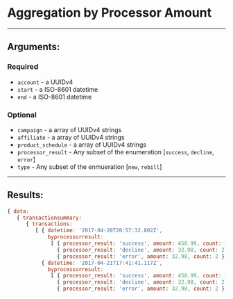 # Aggregation by Processor Amount

____

## Arguments:

### Required
* `account` - a UUIDv4
* `start` - a ISO-8601 datetime
* `end` - a ISO-8601 datetime

### Optional
* `campaign` -  a array of UUIDv4 strings
* `affiliate` -  a array of UUIDv4 strings
* `product_schedule` -  a array of UUIDv4 strings
* `processor_result` -  Any subset of the enumeration [`success`, `decline`, `error`]
* `type` - Any subset of the enmueration [`new`, `rebill`]

---

## Results:

```javascript
{ data:
   { transactionsummary:
      { transactions:
         [ { datetime: '2017-04-20T20:57:32.802Z',
             byprocessorresult:
              [ { processor_result: 'success', amount: 450.99, count: 14 },
                { processor_result: 'decline', amount: 32.98, count: 2 },
                { processor_result: 'error', amount: 32.98, count: 2 } ] },
           { datetime: '2017-04-21T17:41:41.117Z',
             byprocessorresult:
              [ { processor_result: 'success', amount: 450.99, count: 14 },
                { processor_result: 'decline', amount: 32.98, count: 2 },
                { processor_result: 'error', amount: 32.98, count: 2 } ] } ] } } }
```
